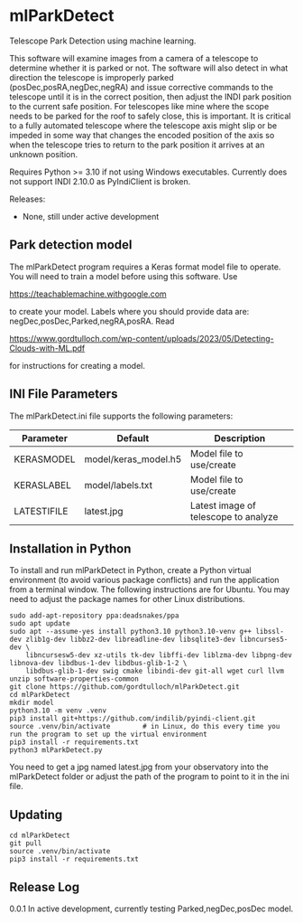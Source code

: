 # mlParkDetect
Telescope Park Detection using machine learning. 

This software will examine images from a camera of a telescope to determine whether it is parked or not.  The software will also detect in what direction the telescope is improperly parked (posDec,posRA,negDec,negRA) and issue corrective commands to the telescope until it is in the correct position, then adjust the INDI park position to the current safe position. For telescopes like mine where the scope needs to be parked for the roof to safely close, this is important. It is critical to a fully automated telescope where the telescope axis might slip or be impeded in some way that changes the encoded position of the axis so 
when the telescope tries to return to the park position it arrives at an unknown position.

Requires Python >= 3.10 if not using Windows executables. Currently does not support INDI 2.10.0 as PyIndiClient is broken.

Releases:
* None, still under active development

## Park detection model
The mlParkDetect program requires a Keras format model file to operate. You will need to train a model before using this software. Use 

https://teachablemachine.withgoogle.com

to create your model. Labels where you should provide data are: negDec,posDec,Parked,negRA,posRA. Read 

https://www.gordtulloch.com/wp-content/uploads/2023/05/Detecting-Clouds-with-ML.pdf

for instructions for creating a model.

## INI File Parameters
The mlParkDetect.ini file supports the following parameters:

| Parameter | Default | Description |
|-----------|--------------------------------------------------------|---------------------------------------------------------------------|
| KERASMODEL | model/keras_model.h5 | Model file to use/create |
| KERASLABEL | model/labels.txt | Model file to use/create |
| LATESTIFILE | latest.jpg | Latest image of telescope to analyze |

## Installation in Python
To install and run mlParkDetect in Python, create a Python virtual environment (to avoid various package conflicts) and run the application from a terminal window. The following instructions are for Ubuntu. You may need to adjust the package names for other Linux distributions. 

    sudo add-apt-repository ppa:deadsnakes/ppa
    sudo apt update 
    sudo apt --assume-yes install python3.10 python3.10-venv g++ libssl-dev zlib1g-dev libbz2-dev libreadline-dev libsqlite3-dev libncurses5-dev \
        libncursesw5-dev xz-utils tk-dev libffi-dev liblzma-dev libpng-dev libnova-dev libdbus-1-dev libdbus-glib-1-2 \
        libdbus-glib-1-dev swig cmake libindi-dev git-all wget curl llvm unzip software-properties-common
    git clone https://github.com/gordtulloch/mlParkDetect.git
    cd mlParkDetect
    mkdir model
    python3.10 -m venv .venv
    pip3 install git+https://github.com/indilib/pyindi-client.git
    source .venv/bin/activate        # in Linux, do this every time you run the program to set up the virtual environment
    pip3 install -r requirements.txt
    python3 mlParkDetect.py

You need to get a jpg named latest.jpg from your observatory into the mlParkDetect folder or adjust the path of the program to point to it in the ini file.  

## Updating

    cd mlParkDetect
    git pull
    source .venv/bin/activate
    pip3 install -r requirements.txt 

## Release Log
0.0.1 In active development, currently testing Parked,negDec,posDec model.

